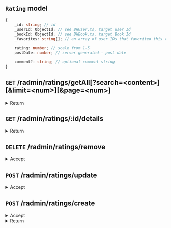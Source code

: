 ## `Rating` model

```ts
{
	_id: string; // id
	_userId: ObjectId; // see BWUser.ts, target user Id
	_bookId: ObjectId; // see BWBook.ts, target Book Id
	_favorites: string[]; // an array of user IDs that favorited this rating

	rating: number; // scale from 1-5
	postDate: number; // server generated - post date

	comment?: string; // optional comment string
}
```

## `GET` **/radmin/ratings/getAll[?search=\<content\>][&limit=\<num\>][&page=\<num\>]**

<details>
<summary>Return</summary>

```ts
[
	{
		...model,
	},
];
```

</details>

## `GET` **/radmin/ratings/:id/details**

<details>
<summary>Return</summary>
```ts
{
    ...model
}
```
</details>

## `DELETE` **/radmin/ratings/remove**

<details>
<summary>Accept</summary>

```ts
{
    _id: string,
}
```

</details>

## `POST` **/radmin/ratings/update**

<details>
<summary>Accept</summary>

```ts
{
    _id: string,
    ...model
}
```

</details>

## `POST` **/radmin/ratings/create**

<details>
<summary>Accept</summary>

```ts
{
    ...model
}
```

</details>

<details>
<summary>Return</summary>

```ts
{
    _id: string,
}
```

</details>
